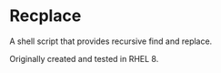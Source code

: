 # Recplace
A shell script that provides recursive find and replace. 

Originally created and tested in RHEL 8. 
